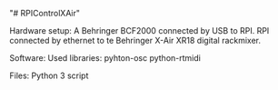 "# RPIControlXAir" 

Hardware setup:
A Behringer BCF2000 connected by USB to RPI. 
RPI connected by ethernet to te Behringer X-Air XR18 digital rackmixer.

Software:
Used libraries:
pyhton-osc
python-rtmidi

Files:
Python 3 script
